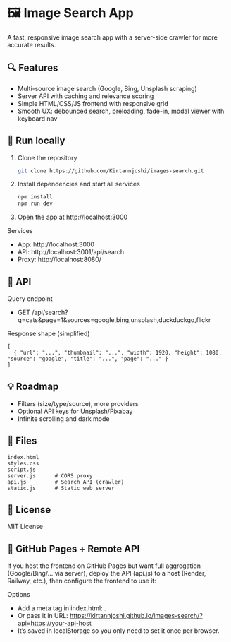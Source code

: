 # 🖼️ Image Search App

A fast, responsive image search app with a server-side crawler for more accurate results.

## 🔍 Features
- Multi-source image search (Google, Bing, Unsplash scraping)
- Server API with caching and relevance scoring
- Simple HTML/CSS/JS frontend with responsive grid
- Smooth UX: debounced search, preloading, fade-in, modal viewer with keyboard nav

## 🚀 Run locally
1. Clone the repository
   ```bash
   git clone https://github.com/Kirtannjoshi/images-search.git
   ```
2. Install dependencies and start all services
   ```bash
   npm install
   npm run dev
   ```
3. Open the app at http://localhost:3000

Services
- App: http://localhost:3000
- API: http://localhost:3001/api/search
- Proxy: http://localhost:8080/

## 🧠 API
Query endpoint
- GET /api/search?q=cats&page=1&sources=google,bing,unsplash,duckduckgo,flickr

Response shape (simplified)
```
[
  { "url": "...", "thumbnail": "...", "width": 1920, "height": 1080, "source": "google", "title": "...", "page": "..." }
]
```

## 💡 Roadmap
- Filters (size/type/source), more providers
- Optional API keys for Unsplash/Pixabay
- Infinite scrolling and dark mode

## 📁 Files
```
index.html
styles.css
script.js
server.js      # CORS proxy
api.js         # Search API (crawler)
static.js      # Static web server
```

## 🪪 License
MIT License

## 🔗 GitHub Pages + Remote API
If you host the frontend on GitHub Pages but want full aggregation (Google/Bing/… via server), deploy the API (api.js) to a host (Render, Railway, etc.), then configure the frontend to use it:

Options
- Add a meta tag in index.html: <meta name="api-base" content="https://your-api-host">.
- Or pass it in URL: https://kirtannjoshi.github.io/images-search/?api=https://your-api-host
- It’s saved in localStorage so you only need to set it once per browser.